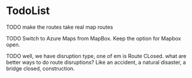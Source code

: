# TodoList

TODO make the routes take real map routes

TODO Switch to Azure Maps from MapBox. Keep the option for Mapbox open.

TODO well, we have disruption type, one of em is Route CLosed. what are better ways to do route disruptions? Like an accident, a natural disaster, a bridge closed, construction.
